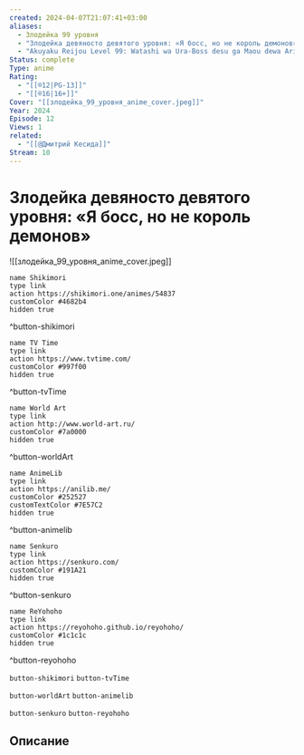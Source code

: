 ```yaml
---
created: 2024-04-07T21:07:41+03:00
aliases:
  - Злодейка 99 уровня
  - "Злодейка девяносто девятого уровня: «Я босс, но не король демонов»"
  - "Akuyaku Reijou Level 99: Watashi wa Ura-Boss desu ga Maou dewa Arimasen"
Status: complete
Type: anime
Rating:
  - "[[®️12|PG-13]]"
  - "[[®️16|16+]]"
Cover: "[[злодейка_99_уровня_anime_cover.jpeg]]"
Year: 2024
Episode: 12
Views: 1
related:
  - "[[@Дмитрий Кесида]]"
Stream: 10
---
```


# Злодейка девяносто девятого уровня: «Я босс, но не король демонов»

![[злодейка_99_уровня_anime_cover.jpeg]]

```button
name Shikimori
type link
action https://shikimori.one/animes/54837
customColor #4682b4
hidden true
```
^button-shikimori

```button
name TV Time
type link
action https://www.tvtime.com/
customColor #997f00
hidden true
```
^button-tvTime

```button
name World Art
type link
action http://www.world-art.ru/
customColor #7a0000
hidden true
```
^button-worldArt

```button
name AnimeLib
type link
action https://anilib.me/
customColor #252527
customTextColor #7E57C2
hidden true
```
^button-animelib

```button
name Senkuro
type link
action https://senkuro.com/
customColor #191A21
hidden true
```
^button-senkuro

```button
name ReYohoho
type link
action https://reyohoho.github.io/reyohoho/
customColor #1c1c1c
hidden true
```
^button-reyohoho

`button-shikimori` `button-tvTime`

`button-worldArt` `button-animelib`

`button-senkuro` `button-reyohoho`

## Описание

